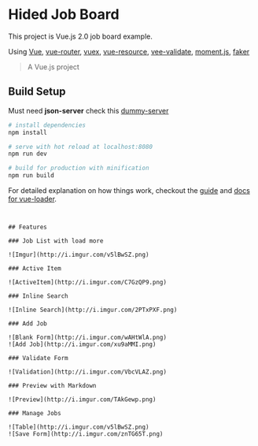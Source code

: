 # Hided Job Board
This project is Vue.js 2.0 job board example.

Using [Vue](http://vuejs.org), [vue-router](https://github.com/vuejs/vue-router/), [vuex](https://github.com/vuejs/vuex/), [vue-resource](https://github.com/pagekit/vue-resource), [vee-validate](https://github.com/logaretm/vee-validate), [moment.js](http://momentjs.com/), [faker](https://github.com/marak/Faker.js/)


> A Vue.js project

## Build Setup
Must need **json-server** check this [dummy-server](https://github.com/ChangJoo-Park/Hided-Job-board-dummy-server)

``` bash
# install dependencies
npm install

# serve with hot reload at localhost:8080
npm run dev

# build for production with minification
npm run build
```

For detailed explanation on how things work, checkout the [guide](http://vuejs-templates.github.io/webpack/) and [docs for vue-loader](http://vuejs.github.io/vue-loader).
```


## Features

### Job List with load more

![Imgur](http://i.imgur.com/v5lBwSZ.png)

### Active Item

![ActiveItem](http://i.imgur.com/C7GzQP9.png)

### Inline Search

![Inline Search](http://i.imgur.com/2PTxPXF.png)

### Add Job

![Blank Form](http://i.imgur.com/wAHtWlA.png)
![Add Job](http://i.imgur.com/xu9aMMI.png)

### Validate Form

![Validation](http://i.imgur.com/VbcVLAZ.png)

### Preview with Markdown

![Preview](http://i.imgur.com/TAkGewp.png)

### Manage Jobs

![Table](http://i.imgur.com/v5lBwSZ.png)
![Save Form](http://i.imgur.com/znTG65T.png)
